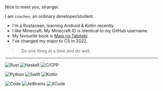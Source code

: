 Nice to meet you, stranger.

I am `cnachen`, an ordinary developer/student.

-  I'm a Rustacean, learning Android & Kotlin recently.
-  I like Minecraft. My Minecraft ID is identical to my GitHub username. 
-  My favourite book is [Majo no Tabitabi](https://en.wikipedia.org/wiki/Wandering_Witch:_The_Journey_of_Elaina).
-  I've changed my major to CS in 2022.

>　Do one thing at a time and do well.

---

![Rust](https://img.shields.io/badge/-Rust-000000?style=for-the-badge&logo=rust&logoColor=white)
![Haskell](https://img.shields.io/badge/-Haskell-5D4F85?style=for-the-badge&logo=haskell&logoColor=white)
![C/CPP](https://img.shields.io/badge/-C/C++-blue?style=for-the-badge&logo=c%2B%2B&logoColor=white)

![Python](https://img.shields.io/badge/-Python-875A72?style=for-the-badge&logo=python&logoColor=white)
![Swift](https://img.shields.io/badge/-Swift-F05138?style=for-the-badge&logo=swift&logoColor=white)
![Kotlin](https://img.shields.io/badge/-Kotlin-7F52FF?style=for-the-badge&logo=kotlin&logoColor=white)

![Code](https://img.shields.io/badge/-VS_Code-007ACC?style=for-the-badge&logo=visual-studio-code&logoColor=white)
![JetBrains](https://img.shields.io/badge/-JetBrains-000000?style=for-the-badge&logo=jetbrains&logoColor=white)
![XCode](https://img.shields.io/badge/-XCode-147EFB?style=for-the-badge&logo=xcode&logoColor=white)


<!--

![Scala](https://img.shields.io/badge/-Scala-DC322F?style=for-the-badge&logo=scala&logoColor=white)
![Go](https://img.shields.io/badge/-Go-00ADD8?style=for-the-badge&logo=go&logoColor=white)
![JavaScript](https://img.shields.io/badge/-JavaScript-F7DF1E?style=for-the-badge&logo=javascript&logoColor=black)
![TypeScript](https://img.shields.io/badge/-TypeScript-3178C6?style=for-the-badge&logo=typescript&logoColor=white)
![R](https://img.shields.io/badge/-R-276DC3?style=for-the-badge&logo=r&logoColor=white)

![JetBrains](https://img.shields.io/badge/-JetBrains-000000?style=for-the-badge&logo=jetbrains&logoColor=white)
![XCode](https://img.shields.io/badge/-XCode-147EFB?style=for-the-badge&logo=xcode&logoColor=white)

![Android](https://img.shields.io/badge/-Android-3DDC84?style=for-the-badge&logo=android&logoColor=white)
![React.js](https://img.shields.io/badge/-React.js-61DAFB?style=for-the-badge&logo=react&logoColor=white)
![Node.js](https://img.shields.io/badge/-Node.js-339933?style=for-the-badge&logo=node.js&logoColor=white)
![Electron](https://img.shields.io/badge/-Electron.js-47848F?style=for-the-badge&logo=electron&logoColor=white)
![.NET](https://img.shields.io/badge/-%2eNET-512BD4?style=for-the-badge&logo=dotnet&logoColor=white)

![ArchLinux](https://img.shields.io/badge/-Arch_Linux-1793D1?style=for-the-badge&logo=archlinux&logoColor=white)
![Windows](https://img.shields.io/badge/-Windows-0078D6?style=for-the-badge&logo=microsoft&logoColor=white)
![macOS](https://img.shields.io/badge/-macOS-aaa?style=for-the-badge&logo=apple&logoColor=white)
![Arm](https://img.shields.io/badge/-Arm-0091BD?style=for-the-badge&logo=arm&logoColor=white)

![GitHub](https://img.shields.io/badge/-GitHub-181717?style=for-the-badge&logo=github&logoColor=white)
![Git](https://img.shields.io/badge/-Git-F05032?style=for-the-badge&logo=git&logoColor=white)
![Docker](https://img.shields.io/badge/-Docker-2496ed?style=for-the-badge&logo=Docker&logoColor=white)
-->

<!--
## Stats
![GitHub Readme Stats][ReadmeStats-Image]

[ReadmeStats-Image]: https://github-readme-stats.vercel.app/api?username=cnachen&show_icons=true&bg_color=ffffff&text_color=718096&hide_title=true "GitHub Readme Stats"


<a href="https://github.com/cnachen/documents" target="_blank"><img src="https://gh-card.dev/repos/cnachen/documents.svg?fullname=" alt="cnachen/documents - GitHub" width="400px">
-->
